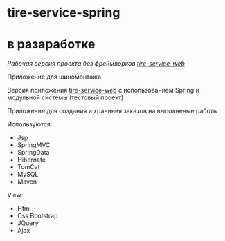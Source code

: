 # tire-service-spring
# в разаработке
*Рабочая версия проекта без фреймворков [tire-service-web]*

Приложение для шиномонтажа.

Версия приложения [tire-service-web] с использованием Spring и модульной системы
(тестовый проект)

Приложение для создания и храниния заказов на выполненые работы

Используются:
* Jsp
* SpringMVC
* SpringData
* Hibernate
* TomCat
* MySQL
* Maven

View:
* Html
* Css Bootstrap
* JQuery
* Ajax

[tire-service-web]:https://github.com/SergeiLevkovets/tire-service-web
